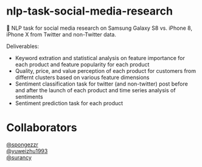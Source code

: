 # nlp-task-social-media-research
:speech_balloon: NLP task for social media research on Samsung Galaxy S8 vs. iPhone 8, iPhone X from Twitter and non-Twitter data.

Deliverables:
- Keyword extration and statistical analysis on feature importance for each product and feature popularity for each product
- Quality, price, and value perception of each product for customers from differnt clusters based on various feature dimensions
- Sentiment classification task for twitter (and non-twitter) post before and after the launch of each product and time series analysis of sentiments
- Sentiment prediction task for each product


# Collaborators
[@spongezzr](https://github.com/spongezzr)   
[@yuweizhu1993](https://github.com/yuweizhu1993)   
[@surancy](https://github.com/surancy)
